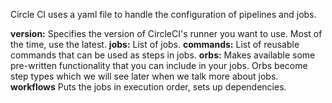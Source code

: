 Circle CI uses a yaml file to handle the configuration of pipelines and jobs.


<b>version:</b>	Specifies the version of CircleCI's runner you want to use. Most of the time, use the latest.
<b>jobs:</b>	List of jobs.
<b>commands:</b>	List of reusable commands that can be used as steps in jobs.
<b>orbs:</b>	Makes available some pre-written functionality that you can include in your jobs. Orbs become step types which we will see later when we talk more about jobs.
<b>workflows</b>	Puts the jobs in execution order, sets up dependencies.


